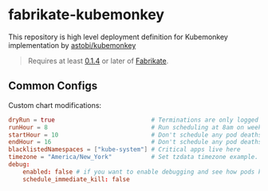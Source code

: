 # fabrikate-kubemonkey

This repository is high level deployment definition for Kubemonkey implementation by [astobi/kubemonkey](https://github.com/asobti/kube-monkey) 


> Requires at least [0.1.4](https://github.com/Microsoft/fabrikate/releases) or later of [Fabrikate](https://github.com/Microsoft/fabrikate).

## Common Configs

Custom chart modifications:

```toml
dryRun = true                           # Terminations are only logged
runHour = 8                             # Run scheduling at 8am on weekdays
startHour = 10                          # Don't schedule any pod deaths before 10am
endHour = 16                            # Don't schedule any pod deaths after 4pm
blacklistedNamespaces = ["kube-system"] # Critical apps live here
timezone = "America/New_York"           # Set tzdata timezone example. Note the field is time_zone not timezone
debug:
    enabled: false # if you want to enable debugging and see how pods killed immediately set enabled and                                   schedule_immediate_kill to true
    schedule_immediate_kill: false
```